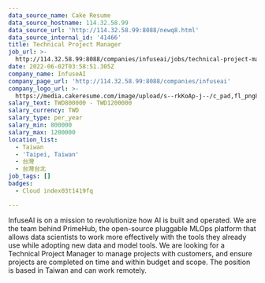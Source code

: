 ```yaml
---
data_source_name: Cake Resume
data_source_hostname: 114.32.58.99
data_source_url: 'http://114.32.58.99:8088/newq8.html'
data_source_internal_id: '41466'
title: Technical Project Manager
job_url: >-
  http://114.32.58.99:8088/companies/infuseai/jobs/technical-project-manager-0359dc
date: 2022-06-02T03:58:51.305Z
company_name: InfuseAI
company_page_url: 'http://114.32.58.99:8088/companies/infuseai'
company_logo_url: >-
  https://media.cakeresume.com/image/upload/s--rkKoAp-j--/c_pad,fl_png8,h_200,w_200/v1599116834/cxaf2uwm0l8wrvazu3ms.png
salary_text: TWD800000 - TWD1200000
salary_currency: TWD
salary_type: per_year
salary_min: 800000
salary_max: 1200000
location_list:
  - Taiwan
  - 'Taipei, Taiwan'
  - 台灣
  - 台灣台北
job_tags: []
badges:
  - Cloud index03t1419fq

---
```


InfuseAI is on a mission to revolutionize how AI is built and operated. We are the team behind PrimeHub, the open-source pluggable MLOps platform that allows data scientists to work more effectively with the tools they already use while adopting new data and model tools. We are looking for a Technical Project Manager to manage projects with customers, and ensure projects are completed on time and within budget and scope. The position is based in Taiwan and can work remotely.